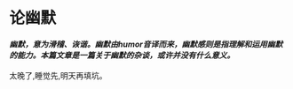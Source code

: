 # 论幽默  
__*幽默，意为滑稽、诙谐。幽默由humor音译而来，幽默感则是指理解和运用幽默的能力。本篇文章是一篇关于幽默的杂谈，或许并没有什么意义。*__<br>
<br>太晚了,睡觉先,明天再填坑。